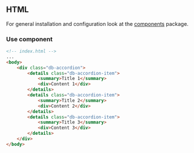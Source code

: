 <!--
SPDX-FileCopyrightText: 2025 DB Systel GmbH

SPDX-License-Identifier: Apache-2.0
-->

## HTML

For general installation and configuration look at the [components](https://www.npmjs.com/package/@db-ui/components) package.

### Use component

```html index.html
<!-- index.html -->
...
<body>
	<div class="db-accordion">
		<details class="db-accordion-item">
			<summary>Title 1</summary>
			<div>Content 1</div>
		</details>
		<details class="db-accordion-item">
			<summary>Title 2</summary>
			<div>Content 2</div>
		</details>
		<details class="db-accordion-item">
			<summary>Title 3</summary>
			<div>Content 3</div>
		</details>
	</div>
</body>
```
